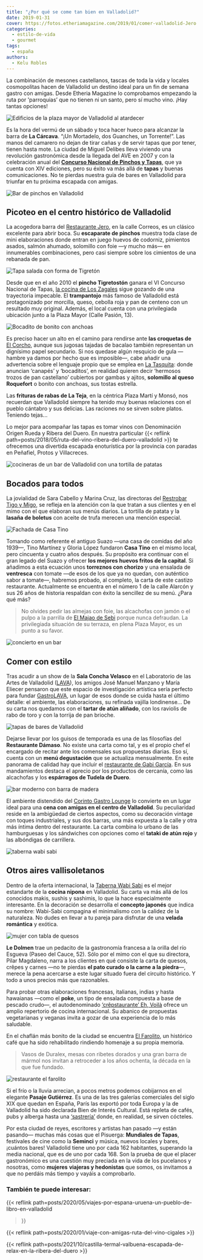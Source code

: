 ```yaml
---
title: "¿Por qué se come tan bien en Valladolid?"
date: 2019-01-31
cover: https://fotos.etheriamagazine.com/2019/01/comer-valladolid-Jero.jpg
categories: 
  - estilo-de-vida
  - gourmet
tags: 
  - españa
authors: 
  - Kelu Robles
---
```


La combinación de mesones castellanos, tascas de toda la vida y locales cosmopolitas hacen de Valladolid un destino ideal para un fin de semana gastro con amigas. Desde Etheria Magazine lo comprobamos empezando la ruta por 'parroquias’ que no tienen ni un santo, pero sí mucho vino. ¡Hay tantas opciones!

![Edificios de la plaza mayor de Valladolid al atardecer](https://fotos.etheriamagazine.com/2019/01/viaje-mujeres-valladolid.jpg "Plaza Mayor de Valladolid. © Kelu Robles")

Es la hora del vermú de un sábado y toca hacer hueco para alcanzar la barra de **La 
Cárcava**. “¡Un Mortadelo, dos Guanches, un Torrente!”. Las manos del camarero no dejan 
de tirar cañas y de servir tapas que por tener, tienen hasta mote. La ciudad de Miguel 
Delibes lleva viviendo una revolución gastronómica desde la llegada del AVE en 2007 y 
con la celebración anual del **[Concurso Nacional de Pinchos y 
Tapas](https://www.concursonacionaldepinchosytapas.com/)**, que ya cuenta con XIV 
ediciones, pero su éxito va más allá de **tapas** y buenas comunicaciones. No te pierdas 
nuestra guía de bares en Valladolid para triunfar en tu próxima escapada con amigas. 

![Bar de pinchos en Valladolid](https://fotos.etheriamagazine.com/2019/01/comer-valladolid-Jero.jpg "Restaurante Jero. © G. Villamil-El Norte de Castilla")

## Picoteo en el centro histórico de Valladolid

La acogedora barra del [Restaurante Jero](http://restaurantejero.es/), en la calle 
Correos, es un clásico excelente para abrir boca. Su **escaparate de pinchos** muestra 
toda clase de mini elaboraciones donde entran en juego huevos de codorniz, pimientos 
asados, salmón ahumado, solomillo con foie —y mucho más— en innumerables combinaciones, 
pero casi siempre sobre los cimientos de una rebanada de pan. 

![Tapa salada con forma de Tigretón](https://fotos.etheriamagazine.com/2019/01/comer-valladolid-los-zagales.jpg "Tapa del © Restaurante Los Zagales.")

Desde que en el año 2010 el **pincho Tigretostón** ganara el VI Concurso Nacional de 
Tapas, [la cocina de Los Zagales](http://www.loszagales.com/) sigue gozando de una 
trayectoria impecable. El **trampantojo** más famoso de Valladolid está protagonizado 
por morcilla, queso, cebolla roja y pan de centeno con un resultado muy original. 
Además, el local cuenta con una privilegiada ubicación junto a la Plaza Mayor (Calle 
Pasión, 13). 

![Bocadito de bonito con anchoas](https://fotos.etheriamagazine.com/2019/01/comer-valladolid-la-tasquita.jpg "Bocadito de bonito con anchoas de La Tasquita.")

Es preciso hacer un alto en el camino para rendirse ante **las croquetas de** [El 
Corcho](https://www.facebook.com/pages/category/Tapas-Bar---Restaurant/Bar-El-Corcho-169168739789850/), 
aunque sus jugosas tajadas de bacalao también representan un dignísimo papel secundario. 
Si nos quedase algún resquicio de gula —hambre ya damos por hecho que es imposible—, 
cabe añadir una advertencia sobre el lenguaje propio que se emplea en [La 
Tasquita](http://www.la-tasquita.com): donde anuncian ‘canapés’ y ‘bocaditos’, en 
realidad quieren decir ‘hermosos trozos de pan castellano’ cubiertos por gambas y 
ajitos, **solomillo al queso Roquefort** o bonito con anchoas, sus tostas estrella. 

Las **frituras de rabas de La Teja**, en la céntrica Plaza Martí y Monsó, nos recuerdan 
que Valladolid siempre ha tenido muy buenas relaciones con el pueblo cántabro y sus 
delicias. Las raciones no se sirven sobre platos. Teniendo tejas... 

Lo mejor para acompañar las tapas es tomar vinos con Denominación Origen Rueda y Ribera 
del Duero. En nuestra particular {{< reflink 
path=posts/2018/05/ruta-del-vino-ribera-del-duero-valladolid >}} te ofrecemos una 
divertida escapada enoturística por la provincia con paradas en Peñafiel, Protos y 
Villacreces. 

![cocineras de un bar de Valladolid con una tortilla de patatas](https://fotos.etheriamagazine.com/2019/01/comer-valladolid-restrobar-tigo-migo.jpg "Marina Cruz y Sara Cabello, del Restrobar Tigo y Migo.")

## Bocados para todos

La jovialidad de Sara Cabello y Marina Cruz, las directoras del [Restrobar Tigo y 
Migo,](https://www.facebook.com/Tigo-y-Migo-Caf%C3%A9-Restrobar-244491959228596/) se 
refleja en la atención con la que tratan a sus clientes y en el mimo con el que elaboran 
sus menús diarios. La tortilla de patata y la **lasaña de boletus** con aceite de trufa 
merecen una mención especial. 

![Fachada de Casa Tino](https://fotos.etheriamagazine.com/2019/01/comer-valladolid-casa-tino.jpg "(©) Casa Tino, un clásico de Valladolid.")

Tomando como referente el antiguo Suazo —una casa de comidas del año 1939—, Tino 
Martínez y Gloria López fundaron **Casa Tino** en el mismo local, pero cincuenta y 
cuatro años después. Su propósito era continuar con el gran legado del Suazo y ofrecer 
**los mejores huevos fritos de la capital**. Si añadimos a esta ecuación unos 
**torreznos con chorizo** y una ensalada de **ventresca** con tomate —de esos de los que 
ya no quedan, con auténtico sabor a tomate—, habremos probado, al completo, la carta de 
este castizo restaurante. Actualmente se encuentra en el número 1 de la calle Alarcón y 
sus 26 años de historia respaldan con éxito la sencillez de su menú. ¿Para qué más? 

> No olvides pedir las almejas con foie, las alcachofas con jamón o el pulpo a la parrilla 
> de [El Majao de Sebi](https://www.facebook.com/ElMajaoDeSebi/) porque nunca defraudan. 
> La privilegiada situación de su terraza, en plena Plaza Mayor, es un punto a su favor. 

![concierto en un bar](https://fotos.etheriamagazine.com/2019/01/comer-valladolid-gastrolava.jpg "© Interior de GastroLAVA durante uno de sus eventos.")

## Comer con estilo

Tras acudir a un show de la **Sala Concha Velasco** en el Laboratorio de las Artes de 
Valladolid ([LAVA](http://info.valladolid.es/lava/)), los amigos José Manuel Manzano y 
María Eliecer pensaron que este espacio de investigación artística sería perfecto para 
fundar [GastroLAVA](http://www.gastrolava.com/), un lugar de esos donde se cuida hasta 
el último detalle: el ambiente, las elaboraciones, su refinada vajilla londinense... De 
su carta nos quedamos con el **tartar de atún aliñado**, con los raviolis de rabo de 
toro y con la torrija de pan brioche. 

![tapas de bares de Valladolid](https://fotos.etheriamagazine.com/2019/01/comer-valladolid-damaso-gabi-garcia.jpg "(Izq.) La afamada crema de ajoarriero, foie fresco a la plancha y lengua de vaca ahumada del Restaurante Dámaso. (Dcha.) Sardina ahumada con escalibada de lechugas y vinagreta de huevas de mújol y cebollino, del Restaurante Gabi García.")

Dejarse llevar por los guisos de temporada es una de las filosofías del **Restaurante 
Dámaso**. No existe una carta como tal, y es el propio chef el encargado de recitar ante 
los comensales sus propuestas diarias. Eso sí, cuenta con un **menú degustación** que se 
actualiza mensualmente. En este panorama de calidad hay que incluir el [restaurante de 
Gabi García](http://restaurantegabigarcia.es/). En sus mandamientos destaca el aprecio 
por los productos de cercanía, como las alcachofas y los **espárragos de Tudela de 
Duero**. 

![bar moderno con barra de madera](https://fotos.etheriamagazine.com/2019/01/comer-valladolid-corinto-gastro-lounge.jpg "© Corinto Gastro Lounge.")

El ambiente distendido del [Corinto Gastro Lounge](https://corintovalladolid.es/) lo 
convierte en un lugar ideal para una **cena con amigas en el centro de Valladolid**. Su 
peculiaridad reside en la ambigüedad de ciertos aspectos, como su decoración vintage con 
toques industriales, y sus dos barras, una más expuesta a la calle y otra más íntima 
dentro del restaurante. La carta combina lo urbano de las hamburguesas y los sándwiches 
con opciones como el **tataki de atún rojo** y las albóndigas de carrillera. 

![taberna wabi sabi](https://fotos.etheriamagazine.com/2019/01/comer-valladolid-wabi-sabi.jpg "© Taberna Wabi Sabi.")

## Otros aires vallisoletanos

Dentro de la oferta internacional, la [Taberna Wabi 
Sabi](http://www.tabernawabisabi.com/) es el mejor estandarte de la **cocina nipona** en 
Valladolid. Su carta va más allá de los conocidos makis, sushis y sashimis, lo que la 
hace especialmente interesante. En la decoración se desarrolla el **concepto japonés** 
que indica su nombre: Wabi-Sabi compagina el minimalismo con la calidez de la 
naturaleza. No dudes en llevar a tu pareja para disfrutar de una **velada romántica** y 
exótica. 

![mujer con tabla de quesos](https://fotos.etheriamagazine.com/2019/01/comer-valladolid-le-dolmen.jpg "Pilar Magdaleno, de Le Dolmen.")

**Le Dolmen** trae un pedacito de la gastronomía francesa a la orilla del río Esgueva 
(Paseo del Cauce, 52). Sólo por el mimo con el que su directora, Pilar Magdaleno, narra 
a los clientes en qué consiste la carta de quesos, crêpes y carnes —no te pierdas **el 
pato curado o la carne a la piedra**—, merece la pena acercarse a este lugar situado 
fuera del circuito histórico. Y todo a unos precios más que razonables. 

Para probar otras elaboraciones francesas, italianas, indias y hasta hawaianas —como el 
**poke**, un tipo de ensalada compuesta a base de pescado crudo—, el autodenominado 
[‘crêpstaurante’ Eh, Voilà](https://ehvoila.es/) ofrece un amplio repertorio de cocina 
internacional. Su abanico de propuestas vegetarianas y veganas invita a gozar de una 
experiencia de lo más saludable. 

En el chaflán más bonito de la ciudad se encuentra [El 
Farolito](https://www.facebook.com/ElFarolitodeValladolid/), un histórico café que ha 
sido rehabilitado rindiendo homenaje a su propia memoria. 

> Vasos de Duralex, mesas con ribetes dorados y una gran barra de mármol nos invitan a 
> retroceder a los años ochenta, la década en la que fue fundado. 

![restaurante el farolito](https://fotos.etheriamagazine.com/2019/01/comer-valladolid-farolito.jpg "© El Farolito (Valladolid).")

Si el frío o la lluvia arrecian, a pocos metros podemos cobijarnos en el elegante 
**Pasaje Gutiérrez**. Es una de las tres galerías comerciales del siglo XIX que quedan 
en España, París las exportó por toda Europa y la de Valladolid ha sido declarada Bien 
de Interés Cultural. Está repleta de cafés, pubs y alberga hasta una 
[‘sastrería’](https://www.facebook.com/LaSastreriaEventos/) donde, en realidad, se 
sirven cócteles. 

Por esta ciudad de reyes, escritores y artistas han pasado —y están pasando— muchas más 
cosas que el Pisuerga: **Mundiales de Tapas**, festivales de cine como la **Seminci** y 
música, nuevos locales y bares, ¡cuántos bares! Valladolid tiene uno por cada 162 
habitantes, superando la media nacional, que es de uno por cada 168. Son la prueba de 
que el placer gastronómico es una cuestión muy preciada en la vida de los pucelanos y 
nosotras, como **mujeres** **viajeras y hedonistas** que somos, os invitamos a que no 
perdáis más tiempo y vayáis a comprobarlo. 

### También te puede interesar:

{{< reflink path=posts/2020/05/viajes-por-espana-uruena-un-pueblo-de-libro-en-valladolid 
>}} 

{{< reflink path=posts/2020/01/viaje-con-amigas-ruta-del-vino-cigales >}} 

{{< reflink 
path=posts/2021/10/castilla-termal-valbuena-escapada-de-relax-en-la-ribera-del-duero >}}
